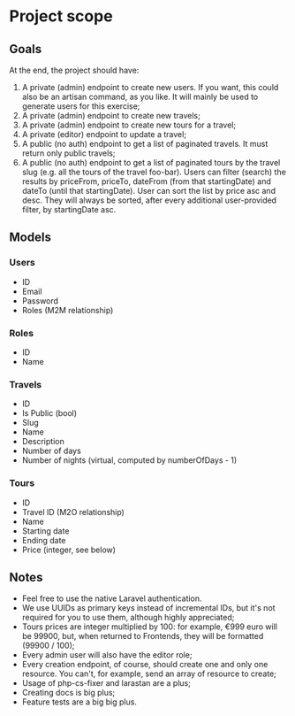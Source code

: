 # Project scope

## Goals
At the end, the project should have:

1. A private (admin) endpoint to create new users. If you want, this could also
be an artisan command, as you like. It will mainly be used to generate users for
this exercise;
2. A private (admin) endpoint to create new travels;
3. A private (admin) endpoint to create new tours for a travel;
4. A private (editor) endpoint to update a travel;
5. A public (no auth) endpoint to get a list of paginated travels. It must
return only public travels;
6. A public (no auth) endpoint to get a list of paginated tours by the travel
slug (e.g. all the tours of the travel foo-bar). Users can filter (search) the
results by priceFrom, priceTo, dateFrom (from that startingDate) and dateTo
(until that startingDate). User can sort the list by price asc and desc. They
will always be sorted, after every additional user-provided filter, by
startingDate asc.

## Models

### Users

- ID
- Email
- Password
- Roles (M2M relationship)

### Roles

- ID
- Name

### Travels

- ID
- Is Public (bool)
- Slug
- Name
- Description
- Number of days
- Number of nights (virtual, computed by numberOfDays - 1)

### Tours

- ID
- Travel ID (M2O relationship)
- Name
- Starting date
- Ending date
- Price (integer, see below)

## Notes

- Feel free to use the native Laravel authentication.
- We use UUIDs as primary keys instead of incremental IDs, but it's not required
for you to use them, although highly appreciated;
- Tours prices are integer multiplied by 100: for example, €999 euro will be
99900, but, when returned to Frontends, they will be formatted (99900 / 100);
- Every admin user will also have the editor role;
- Every creation endpoint, of course, should create one and only one resource.
You can't, for example, send an array of resource to create;
- Usage of php-cs-fixer and larastan are a plus;
- Creating docs is big plus;
- Feature tests are a big big plus.